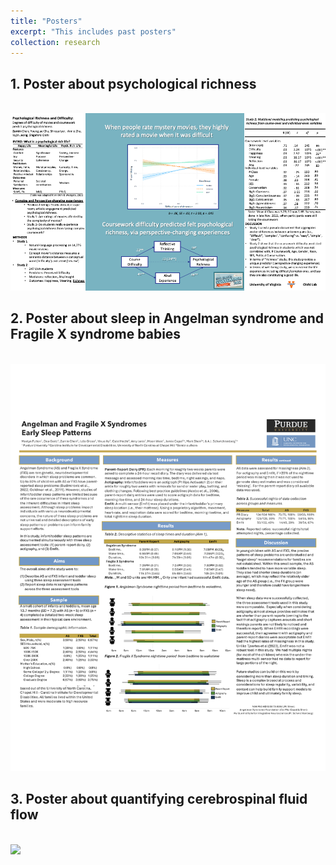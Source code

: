 ```yaml
---
title: "Posters"
excerpt: "This includes past posters"
collection: research
---
```


## 1. Poster about psychological richness 
<br/><img src='/images/spsp_poster.png'>

## 2. Poster about sleep in Angelman syndrome and Fragile X syndrome babies 
<br/><img src='/images/sleep_poster.png'>

## 3. Poster about quantifying cerebrospinal fluid flow 
<br/><img src='/images/IMSI_Draftb.png'>
